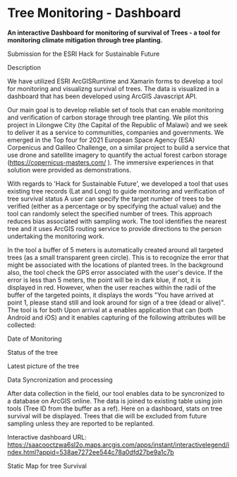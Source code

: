 
Tree Monitoring - Dashboard
======

**An interactive Dashboard for monitoring of survival of Trees - a tool for monitoring climate mitigation through tree planting.**

Submission for the ESRI Hack for Sustainable Future

Description

We have utilized ESRI ArcGISRuntime and Xamarin forms to develop a tool for monitoring and visualizng survival of trees. 
The data is visualized in a dashboard that has been developed using ArcGIS Javascript API. 

Our main goal is to develop reliable set of tools  that can enable monitoring and verification of carbon storage through tree planting.
We pilot this project in Lilongwe City (the Capital of the Republic of Malawi) and we seek to deliver it as a service to communities,
companies and governments. We emerged in the Top four for 2021 European Space Agency (ESA) Corpenicus and Galileo Challenge, on a similar project to build a service that use drone and satellite imagery to
quantify the actual forest carbon storage (https://copernicus-masters.com/ ). The immersive experiences in that solution were provided as demonstrations.

With regards to 'Hack for Sustainable Future', we developed a tool that uses existing tree records (Lat and Long) to guide monitoring and verification of tree survival status
A user can specify the target number of trees to be verified (either as a percentage or by specifying the actual value)
and the tool can randomly select the specified number of trees. This approach reduces bias associated with sampling work. 
The tool identifies the nearest tree and it uses ArcGIS routing service to provide directions to the person undertaking the monitoring 
work. 

In the tool a buffer of 5 meters is automatically created around all targeted trees (as a small transparent green circle). This is to recognize the error that might be associated with the locations of planted trees. In the background also, the 
tool check the GPS error associated with the user's device. If the error is less than 5 meters, the point will be in dark blue, if not, it is displayed in red.
However, when the user reaches within the radii of the buffer of the targeted points, it displays the words "You have arrived at point 1, please stand still and look around for sign of a tree (dead or alive)". The tool is for both Upon arrival at a enables  application that can (both Android and iOS) and it enables capturing of the following attributes will be collected:

Date of Monitoring

Status of the tree

Latest picture of the tree

Data Syncronization and processing

After data collection in the field, our tool enables data to be syncronized to a database on ArcGIS online. The data is joined to existing table using join tools (Tree ID from the buffer as a ref). 
Here on a dashboard, stats on tree survival will be displayed. Trees that die will be excluded from future sampling unless they are reported to be replanted. 

Interactive dashboard URL: https://saacooctzwa6sl2o.maps.arcgis.com/apps/instant/interactivelegend/index.html?appid=538ae7272ee544c78a0dfd27be9a1c7b

Static Map for tree Survival 

